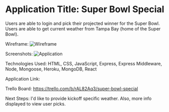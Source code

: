 <h1>
Application Title:
Super Bowl Special
</h1>

Users are able to login and pick their projected winner for the Super Bowl. Users are able to get current weather from Tampa Bay (home of the Super Bowl).


Wireframe:
![Wireframe](/Users/marcushansen/Desktop/project-3-client/src/imgs/dashboard.png)

Screenshots:
![Application](/Users/marcushansen/Desktop/project-3-client/src/imgs/application.png)


Technologies Used: HTML, CSS, JavaScript, Express, Express Middleware, Node, Mongoose, Heroku, MongoDB, React

Application Link:


Trello Board:
https://trello.com/b/rAL82Aq3/super-bowl-special

Next Steps: 
I'd like to provide kickoff specific weather. Also, more info displayed to view user picks.